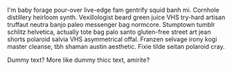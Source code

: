 I'm baby forage pour-over live-edge fam gentrify squid banh mi. Cornhole distillery heirloom synth. Vexillologist beard green juice VHS try-hard artisan truffaut neutra banjo paleo messenger bag normcore. Stumptown tumblr schlitz helvetica, actually tote bag palo santo gluten-free street art jean shorts polaroid salvia VHS asymmetrical offal. Franzen selvage irony kogi master cleanse, tbh shaman austin aesthetic. Fixie tilde seitan polaroid cray.

Dummy text? More like dummy thicc text, amirite?